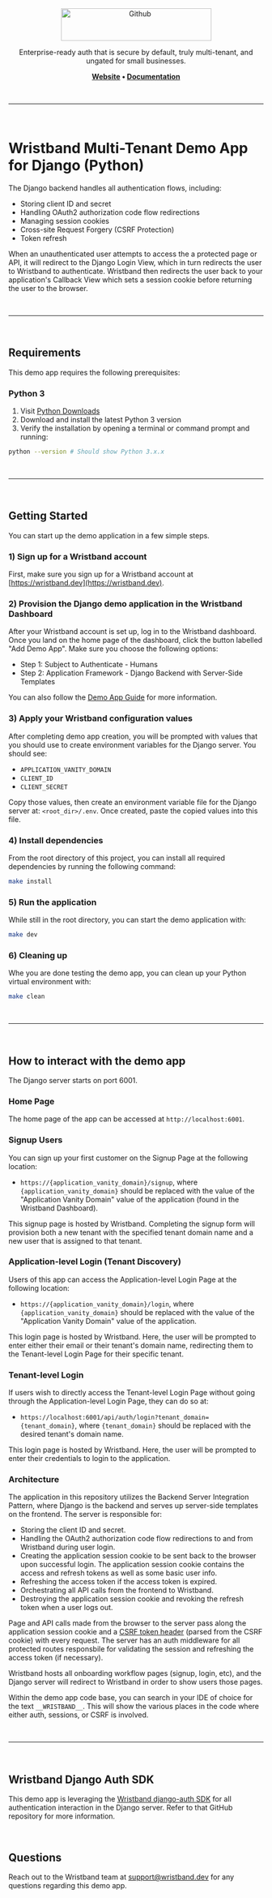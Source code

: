 <div align="center">
  <a href="https://wristband.dev">
    <picture>
      <img src="https://assets.wristband.dev/images/email_branding_logo_v1.png" alt="Github" width="297" height="64">
    </picture>
  </a>
  <p align="center">
    Enterprise-ready auth that is secure by default, truly multi-tenant, and ungated for small businesses.
  </p>
  <p align="center">
    <b>
      <a href="https://wristband.dev">Website</a> •
      <a href="https://docs.wristband.dev">Documentation</a>
    </b>
  </p>
</div>

<br/>

---

<br/>

# Wristband Multi-Tenant Demo App for Django (Python)

The Django backend handles all authentication flows, including:
- Storing client ID and secret
- Handling OAuth2 authorization code flow redirections
- Managing session cookies
- Cross-site Request Forgery (CSRF Protection)
- Token refresh

When an unauthenticated user attempts to access the a protected page or API, it will redirect to the Django Login View, which in turn redirects the user to Wristband to authenticate. Wristband then redirects the user back to your application's Callback View which sets a session cookie before returning the user to the browser.

<br>
<hr />
<br>

## Requirements

This demo app requires the following prerequisites:

### Python 3
1. Visit [Python Downloads](https://www.python.org/downloads/)
2. Download and install the latest Python 3 version
3. Verify the installation by opening a terminal or command prompt and running:
```bash
python --version # Should show Python 3.x.x
```

<br>
<hr>
<br>

## Getting Started

You can start up the demo application in a few simple steps.

### 1) Sign up for a Wristband account

First, make sure you sign up for a Wristband account at [https://wristband.dev](https://wristband.dev).

### 2) Provision the Django demo application in the Wristband Dashboard

After your Wristband account is set up, log in to the Wristband dashboard.  Once you land on the home page of the dashboard, click the button labelled "Add Demo App".  Make sure you choose the following options:

- Step 1: Subject to Authenticate - Humans
- Step 2: Application Framework - Django Backend with Server-Side Templates

You can also follow the [Demo App Guide](https://docs.wristband.dev/docs/setting-up-a-demo-app) for more information.

### 3) Apply your Wristband configuration values

After completing demo app creation, you will be prompted with values that you should use to create environment variables for the Django server. You should see:

- `APPLICATION_VANITY_DOMAIN`
- `CLIENT_ID`
- `CLIENT_SECRET`

Copy those values, then create an environment variable file for the Django server at: `<root_dir>/.env`. Once created, paste the copied values into this file.

### 4) Install dependencies

From the root directory of this project, you can install all required dependencies by running the following command:

```bash
make install
```

### 5) Run the application

While still in the root directory, you can start the demo application with:

```bash
make dev
```

### 6) Cleaning up

Whe you are done testing the demo app, you can clean up your Python virtual environment with:

```bash
make clean
```

<br>
<hr>
<br>

## How to interact with the demo app

The Django server starts on port 6001.

### Home Page

The home page of the app can be accessed at `http://localhost:6001`.

### Signup Users

You can sign up your first customer on the Signup Page at the following location:

- `https://{application_vanity_domain}/signup`, where `{application_vanity_domain}` should be replaced with the value of the "Application Vanity Domain" value of the application (found in the Wristband Dashboard).

This signup page is hosted by Wristband. Completing the signup form will provision both a new tenant with the specified tenant domain name and a new user that is assigned to that tenant.

### Application-level Login (Tenant Discovery)

Users of this app can access the Application-level Login Page at the following location:

- `https://{application_vanity_domain}/login`, where `{application_vanity_domain}` should be replaced with the value of the "Application Vanity Domain" value of the application.

This login page is hosted by Wristband. Here, the user will be prompted to enter either their email or their tenant's domain name, redirecting them to the Tenant-level Login Page for their specific tenant.

### Tenant-level Login

If users wish to directly access the Tenant-level Login Page without going through the Application-level Login Page, they can do so at:

- `https://localhost:6001/api/auth/login?tenant_domain={tenant_domain}`, where `{tenant_domain}` should be replaced with the desired tenant's domain name.

This login page is hosted by Wristband. Here, the user will be prompted to enter their credentials to login to the application.

### Architecture

The application in this repository utilizes the Backend Server Integration Pattern, where Django is the backend and serves up server-side templates on the frontend. The server is responsible for:

- Storing the client ID and secret.
- Handling the OAuth2 authorization code flow redirections to and from Wristband during user login.
- Creating the application session cookie to be sent back to the browser upon successful login.  The application session cookie contains the access and refresh tokens as well as some basic user info.
- Refreshing the access token if the access token is expired.
- Orchestrating all API calls from the frontend to Wristband.
- Destroying the application session cookie and revoking the refresh token when a user logs out.

Page and API calls made from the browser to the server pass along the application session cookie and a [CSRF token header](https://cheatsheetseries.owasp.org/cheatsheets/Cross-Site_Request_Forgery_Prevention_Cheat_Sheet.html#double-submit-cookie) (parsed from the CSRF cookie) with every request.  The server has an auth middleware for all protected routes responsbile for validating the session and refreshing the access token (if necessary).

Wristband hosts all onboarding workflow pages (signup, login, etc), and the Django server will redirect to Wristband in order to show users those pages.

Within the demo app code base, you can search in your IDE of choice for the text `__WRISTBAND__`.  This will show the various places in the code where either auth, sessions, or CSRF is involved.

<br>
<hr>
<br>

## Wristband Django Auth SDK

This demo app is leveraging the [Wristband django-auth SDK](https://github.com/wristband-dev/django-auth) for all authentication interaction in the Django server. Refer to that GitHub repository for more information.

<br/>

## Questions

Reach out to the Wristband team at <support@wristband.dev> for any questions regarding this demo app.

<br/>
